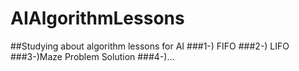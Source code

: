 # AIAlgorithmLessons
##Studying about algorithm lessons for AI
###1-) FIFO
###2-) LIFO
###3-)Maze Problem Solution
###4-)...
